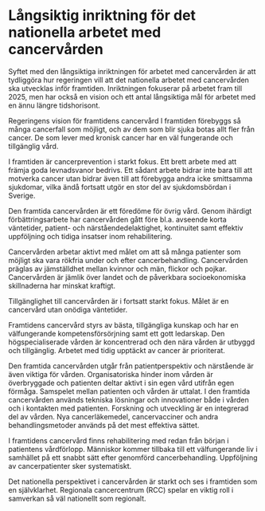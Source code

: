 # Långsiktig inriktning för det nationella arbetet med cancervården

Syftet med den långsiktiga inriktningen för arbetet med cancervården är att tydliggöra hur regeringen vill att det nationella arbetet med cancervården ska utvecklas inför framtiden. Inriktningen fokuserar på arbetet fram till 2025, men har också en vision och ett antal långsiktiga mål för arbetet med en ännu längre tidshorisont.


Regeringens vision för framtidens cancervård
I framtiden förebyggs så många cancerfall som möjligt, och av dem som blir sjuka botas allt fler från cancer. De som lever med kronisk cancer har en väl fungerande och tillgänglig vård.

I framtiden är cancerprevention i starkt fokus. Ett brett arbete med att främja goda levnadsvanor bedrivs. Ett sådant arbete bidrar inte bara till att motverka cancer utan bidrar även till att förebygga andra icke smittsamma sjukdomar, vilka ändå fortsatt utgör en stor del av sjukdomsbördan i Sverige.

Den framtida cancervården är ett föredöme för övrig vård. Genom ihärdigt förbättringsarbete har cancervården gått före bl.a. avseende korta väntetider, patient\- och närståendedelaktighet, kontinuitet samt effektiv uppföljning och tidiga insatser inom rehabilitering.

Cancervården arbetar aktivt med målet om att så många patienter som möjligt ska vara rökfria under och efter cancerbehandling.
Cancervården präglas av jämställdhet mellan kvinnor och män, flickor och pojkar. Cancervården är jämlik över landet och de påverkbara socioekonomiska skillnaderna har minskat kraftigt.

Tillgänglighet till cancervården är i fortsatt starkt fokus. Målet är en cancervård utan onödiga väntetider.

Framtidens cancervård styrs av bästa, tillgängliga kunskap och har en välfungerande kompetensförsörjning samt ett gott ledarskap. Den högspecialiserade vården är koncentrerad och den nära vården är utbyggd och tillgänglig. Arbetet med tidig upptäckt av cancer är prioriterat.

Den framtida cancervården utgår från patientperspektiv och närstående är även viktiga för vården. Organisatoriska hinder inom vården är överbryggade och patienten deltar aktivt i sin egen vård utifrån egen förmåga. Samspelet mellan patienten och vården är uttalat.
I den framtida cancervården används tekniska lösningar och innovationer både i vården och i kontakten med patienten. Forskning och utveckling är en integrerad del av vården. Nya cancerläkemedel, cancervacciner och andra behandlingsmetoder används på det mest effektiva sättet.

I framtidens cancervård finns rehabilitering med redan från början i patientens vårdförlopp. Människor kommer tillbaka till ett välfungerande liv i samhället på ett snabbt sätt efter genomförd cancerbehandling. Uppföljning av cancerpatienter sker systematiskt.

Det nationella perspektivet i cancervården är starkt och ses i framtiden som en självklarhet. Regionala cancercentrum (RCC) spelar en viktig roll i samverkan så väl nationellt som regionalt.
